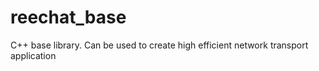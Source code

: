 # reechat_base
C++ base library. Can be used to create high efficient network transport application

